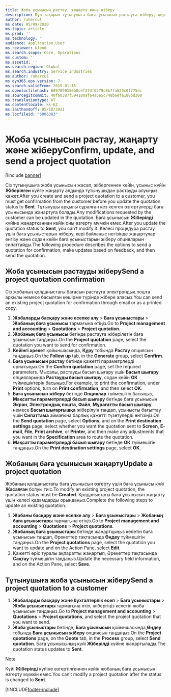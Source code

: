 ```yaml
---
title: Жоба ұсынысын растау, жаңарту және жіберу
description: Бұл тақырып тұтынушыға баға ұсынысын растауға жіберу, кері байланыс негізінде өзгерту, содан кейін баға ұсынысын қайта жіберу туралы ақпарат береді.
author: ruhercul
ms.date: 05/09/2020
ms.topic: article
ms.prod: ''
ms.technology: ''
audience: Application User
ms.reviewer: kfend
ms.search.scope: Core, Operations
ms.custom: ''
ms.assetid: ''
ms.search.region: Global
ms.search.industry: Service industries
ms.author: ruhercul
ms.dyn365.ops.version: 7
ms.search.validFrom: 2019-01-15
ms.openlocfilehash: 6897890156b8cef374f6279c8b7fa629c0f775ec
ms.sourcegitcommit: 40f68387f594180af64a5e5c748b6efa188bd300
ms.translationtype: HT
ms.contentlocale: kk-KZ
ms.lasthandoff: 05/10/2021
ms.locfileid: "6006383"
---
```

# <a name="confirm-update-and-send-a-project-quotation"></a><span data-ttu-id="0bfb5-103">Жоба ұсынысын растау, жаңарту және жіберу</span><span class="sxs-lookup"><span data-stu-id="0bfb5-103">Confirm, update, and send a project quotation</span></span>

[!include [banner](../includes/banner.md)]

<span data-ttu-id="0bfb5-104">Сіз тұтынушыға жоба ұсынысын жасап, жібергеннен кейін, ұсыныс күйін **Жіберілген** күйге жаңарту алдында тұтынушыдан растауды алуыңыз қажет.</span><span class="sxs-lookup"><span data-stu-id="0bfb5-104">After you create and send a project quotation to a customer, you must get confirmation from the customer before you update the quotation status to **Sent**.</span></span> <span data-ttu-id="0bfb5-105">Тұтынушы арқылы сұралған кез келген өзгертулерді баға ұсынысында жаңартуға болады.</span><span class="sxs-lookup"><span data-stu-id="0bfb5-105">Any modifications requested by the customer can be updated in the quotation.</span></span> <span data-ttu-id="0bfb5-106">Баға ұсынысын **Жіберілді** күйіне жаңартқаннан кейін оны өзгерту мүмкін емес.</span><span class="sxs-lookup"><span data-stu-id="0bfb5-106">After you update the quotation status to **Sent**, you can’t modify it.</span></span> <span data-ttu-id="0bfb5-107">Келесі процедура растау үшін баға ұсыныстарын жіберу, кері байланыс негізінде жаңартулар енгізу және содан кейін баға ұсыныстарын жіберу опцияларын сипаттайды.</span><span class="sxs-lookup"><span data-stu-id="0bfb5-107">The following procedure describes the options to send a quotation for confirmation, make updates based on feedback, and then send the quotation.</span></span>

## <a name="send-a-project-quotation-confirmation"></a><span data-ttu-id="0bfb5-108">Жоба ұсынысын растауды жіберу</span><span class="sxs-lookup"><span data-stu-id="0bfb5-108">Send a project quotation confirmation</span></span>  

<span data-ttu-id="0bfb5-109">Сіз жобаның қолданыстағы бағасын растауға электрондық пошта арқылы немесе басылған көшірме түрінде жібере аласыз.</span><span class="sxs-lookup"><span data-stu-id="0bfb5-109">You can send an existing project quotation for confirmation through email or as a printed copy.</span></span> 

1. <span data-ttu-id="0bfb5-110">**Жобаларды басқару және есепке алу** > **Баға ұсыныстары** > **Жобаның баға ұсынысы** тармағына өтіңіз.</span><span class="sxs-lookup"><span data-stu-id="0bfb5-110">Go to **Project management and accounting** > **Quotations** > **Project quotation.**</span></span> 
2. <span data-ttu-id="0bfb5-111">**Жобаның баға ұсынысы** бетінде растауға жіберілетін баға ұсынысын таңдаңыз.</span><span class="sxs-lookup"><span data-stu-id="0bfb5-111">On the **Project quotation** page, select the quotation you want to send for confirmation.</span></span> 
3. <span data-ttu-id="0bfb5-112">**Кейінгі әрекет** қойыншасында, **Құру** тобында **Растау** опциясын таңдаңыз.</span><span class="sxs-lookup"><span data-stu-id="0bfb5-112">On the **Follow up** tab, in the **Generate** group, select **Confirm**.</span></span> 
4. <span data-ttu-id="0bfb5-113">**Баға ұсынысын растау** бетінде қажетті параметрлерді орнатыңыз.</span><span class="sxs-lookup"><span data-stu-id="0bfb5-113">On the **Confirm quotation** page, set the required parameters.</span></span> <span data-ttu-id="0bfb5-114">Мысалы, растауды басып шығару үшін **Басып шығару** опцияларында **Растауды басып шығару**, содан кейін **ОК** түймешіктерін басыңыз.</span><span class="sxs-lookup"><span data-stu-id="0bfb5-114">For example, to print the confirmation, under **Print** options, turn on **Print confirmation**, and then select **OK**.</span></span>
5. <span data-ttu-id="0bfb5-115">**Баға ұсынысын жіберу** бетінде **Опциялар** түймешігін басыңыз, **Мақсатты параметрлерді басып шығару** бетінде баға ұсынысын **Экран**, **Электрондық пошта**, **Файл**, **Мұрағатты басып шығару** немесе **Басып шығарғышқа** жіберілуін таңдап, ұсынысты бағыттау үшін **Сипаттама** аймағына барлық қажетті түзетулерді енгізіңіз.</span><span class="sxs-lookup"><span data-stu-id="0bfb5-115">On the **Send quotation** page, select **Options**, and on the **Print destination settings** page, select whether you want the quotation sent to **Screen**, **E-mail**, **File**, **Print archive**, or **Printer**, and then make any adjustments that you want in the **Specification** area to route the quotation.</span></span>
6. <span data-ttu-id="0bfb5-116">**Мақсатты параметрлерді басып шығару** бетінде **ОК** түймешігін таңдаңыз.</span><span class="sxs-lookup"><span data-stu-id="0bfb5-116">On the **Print destination settings** page, select **OK**.</span></span>  

## <a name="update-a-project-quotation"></a><span data-ttu-id="0bfb5-117">Жобаның баға ұсынысын жаңарту</span><span class="sxs-lookup"><span data-stu-id="0bfb5-117">Update a project quotation</span></span>

<span data-ttu-id="0bfb5-118">Жобаның қолданыстағы баға ұсынысын өзгерту үшін баға ұсынысы күйі **Жасалған** болуы тиіс.</span><span class="sxs-lookup"><span data-stu-id="0bfb5-118">To modify an existing project quotation, the quotation status must be **Created**.</span></span> <span data-ttu-id="0bfb5-119">Қолданыстағы баға ұсынысын жаңарту үшін келесі қадамдарды орындаңыз.</span><span class="sxs-lookup"><span data-stu-id="0bfb5-119">Complete the following steps to update an existing quotation.</span></span> 

1. <span data-ttu-id="0bfb5-120">**Жобаны басқару және есепке алу** > **Баға ұсыныстары** > **Жобаның баға ұсыныстары** тармағына өтіңіз.</span><span class="sxs-lookup"><span data-stu-id="0bfb5-120">Go to **Project management and accounting** > **Quotations** > **Project quotations**.</span></span>
2. <span data-ttu-id="0bfb5-121">**Жобаның баға ұсыныстары** бетінде жаңартқыңыз келетін баға ұсынысын таңдап, Әрекеттер тақтасында **Өңдеу** түймешігін таңдаңыз.</span><span class="sxs-lookup"><span data-stu-id="0bfb5-121">On the **Project quotations** page, select the quotation you want to update and on the Action Pane, select **Edit**.</span></span>
3. <span data-ttu-id="0bfb5-122">Қажетті өріс туралы ақпаратты жаңартып, Әрекеттер тақтасында **Сақтау** түймешігін таңдаңыз.</span><span class="sxs-lookup"><span data-stu-id="0bfb5-122">Update the necessary field information, and on the Action Pane, select **Save**.</span></span>  

## <a name="send-a-project-quotation-to-a-customer"></a><span data-ttu-id="0bfb5-123">Тұтынушыға жоба ұсынысын жіберу</span><span class="sxs-lookup"><span data-stu-id="0bfb5-123">Send a project quotation to a customer</span></span> 

1. <span data-ttu-id="0bfb5-124">**Жобаларды басқару және бухгалтерлік есеп** > **Баға ұсыныстары** > **Жоба ұсыныстары** тармағына өтіп, жібергіңіз келетін жоба ұсынысын таңдаңыз.</span><span class="sxs-lookup"><span data-stu-id="0bfb5-124">Go to **Project management and accounting** > **Quotations** > **Project quotations**, and select the project quotation that you want to send.</span></span>
2. <span data-ttu-id="0bfb5-125">**Жоба ұсыныстары** бетінде, **Баға ұсынысын** қойыншасында,**Өңдеу** тобында **Баға ұсынысын жіберу** опциясын таңдаңыз.</span><span class="sxs-lookup"><span data-stu-id="0bfb5-125">On the **Project quotations** page, on the **Quote** tab, in the **Process** group, select **Send quotation**.</span></span> <span data-ttu-id="0bfb5-126">Баға ұсынысының күйі **Жіберілді** күйіне жаңартылады.</span><span class="sxs-lookup"><span data-stu-id="0bfb5-126">The quotation status updates to **Sent**.</span></span>

> [!NOTE]
> <span data-ttu-id="0bfb5-127">Күйі **Жіберілді** күйіне өзгертілгеннен кейін жобаның баға ұсынысын өзгерту мүмкін емес.</span><span class="sxs-lookup"><span data-stu-id="0bfb5-127">You can’t modify a project quotation after the status is changed to **Sent**.</span></span>


[!INCLUDE[footer-include](../includes/footer-banner.md)]